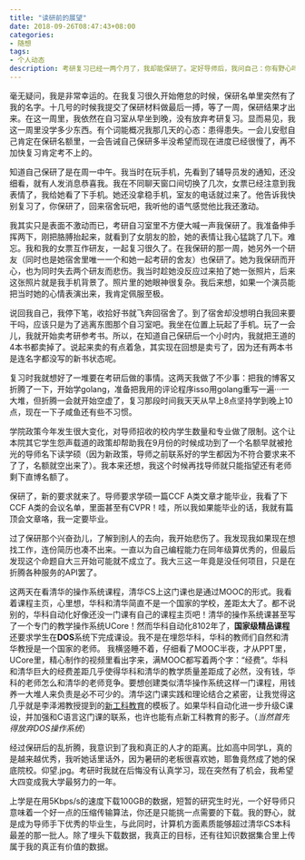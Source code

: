 ```yaml
---
title: "读研前的展望"
date: 2018-09-26T08:47:43+08:00
categories:
- 随想
tags:
- 个人动态 
description: 考研复习已经一两个月了，我却能保研了。定好导师后，我问自己：你有野心吗？
---
```


毫无疑问，我是非常幸运的。在我复习很久开始倦怠的时候，保研名单里突然有了我的名字。十几号的时候我提交了保研材料做最后一搏，等了一周，保研结果才出来。在这一周里，我依然在自习室从早坐到晚，没有放弃考研复习。显而易见，我这一周里没学多少东西。有个词能概况我那几天的心态：患得患失。一会儿安慰自己肯定在保研名额里，一会告诫自己保研多半没希望而现在进度已经很慢了，再不加快复习肯定考不上的。

知道自己保研了是在周一中午。我当时在玩手机，先看到了辅导员发的通知，还没细看，就有人发消息恭喜我。我在不同聊天窗口间切换了几次，女票已经注意到我表情了，我给她看了下手机。她还没拿稳手机，室友的电话就过来了。他告诉我快别复习了，你保研了，回来宿舍玩吧，我听他的语气感觉他比我还激动。

我其实只是表面不激动而已，考研自习室里不方便大喊一声我保研了。我准备伸手挥两下，刚把胳膊抬起来，就看到了女朋友的脸，她的表情让我心猛跳了几下。难忘。我和我的女票互作研友，一起复习很久了。在我保研的那一周，她另外一个研友（同时也是她宿舍里唯一一个和她一起考研的舍友）也保研了。她为我保研而开心，也为同时失去两个研友而悲伤。我当时趁她没反应过来拍了她一张照片，后来这张照片就是我手机背景了。照片里的她眼神很复杂。我后来想，如果一个演员能把当时她的心情表演出来，我肯定佩服至极。

说回我自己，我停下笔，收拾好书就飞奔回宿舍了。到了宿舍却没想明白我回来要干吗，应该只是为了逃离东图那个自习室吧。我坐在位置上玩起了手机。玩了一会儿，我就开始卖考研参考书。所以，在知道自己保研后一个小时内，我就把王道的4本书都卖掉了。说起来卖的有点着急，其实现在回想是卖亏了，因为还有两本书是连名字都没写的新书状态呢。

复习时我就想好了一堆要在考研后做的事情。这两天我做了不少事：把我的博客又折腾了一下，开始学golang，准备把我用的评论程序isso用golang重写一遍···一大堆，但折腾一会就开始空虚了，复习那段时间我天天从早上8点坚持学到晚上10点，现在一下子咸鱼还有些不习惯。

学院政策今年发生很大变化，对导师招收的校内学生数量和专业做了限制。这个让本院其它学生怨声载道的政策却帮助我在9月份的时候成功到了一个名额早就被抢光的导师名下读学硕（因为新政策，导师之前联系好的学生都因为不符合要求来不了了，名额就空出来了）。我本来还想，我这个时候再找导师就只能指望还有老师剩下直博名额了。

保研了，新的要求就来了。导师要求学硕一篇CCF A类文章才能毕业，我看了下CCF A类的会议名单，里面甚至有CVPR！哇，所以我如果能毕业的话，我就有篇顶会文章咯，我一定要毕业。

过了保研那个兴奋劲儿，了解到别人的去向，我开始悲伤了。我发现我如果现在想找工作，连份简历也凑不出来。一直以为自己编程能力在同年级算优秀的，但最后发现这个命题自大三开始可能就不成立了。我大三这一年竟是没任何项目，只是在折腾各种服务的API罢了。

这两天在看清华的操作系统课程，清华CS上这门课也是通过MOOC的形式。我看着课程主页，心里想，华科和清华简直不是一个国家的学校，差距太大了。都不说别的，华科自动化好像还没一门课有自己的课程主页吧！清华的操作系统课甚至写了一个专门的教学操作系统UCore！然而华科自动化8102年了，**国家级精品课程**还要求学生在**DOS**系统下完成课设。我不是在埋怨华科，华科的教师们自然和清华教授是一个国家的老师。 我横竖睡不着，仔细看了MOOC半夜，才从PPT里，UCore里，精心制作的视频里看出字来，满MOOC都写着两个字：“经费”。华科和清华巨大的经费差距几乎使得华科和清华的教学质量差距成了必然，没有钱，华科的老师怎么和清华的老师竞争。要想创建类似清华操作系统这样一门课程，用钱养一大堆人来负责是必不可少的。清华这门课实践和理论结合之紧密，让我觉得这几乎就是李泽湘教授提到的[新工科教育](https://www.huxiu.com/article/264231.html)的模板了。如果华科自动化进一步升级C课设，并加强和C语言这门课的联系，也许也能有点新工科教育的影子。（*当然首先得放弃DOS操作系统*）

经过保研后的乱折腾，我意识到了我和真正的人才的距离。比如高中同学L，真的是越来越优秀，我听她话里话外，因为暑研的老板很喜欢她，耶鲁竟然成了她的保底院校。仰望.jpg。考研时我就在后悔没有认真学习，现在突然有了机会，我希望大四变成我大学最努力的一年。

上学是在用5Kbps/s的速度下载100GB的数据，短暂的研究生时光，一个好导师只意味着一个好一点的压缩传输算法，你还是只能挑一点需要的下载。我的野心，就是成为导师手下优秀的毕业生，与此同时，计算机方面素质能够超过清华CS本科最差的那一批人。除了埋头下载数据，我真正的目标，还有往知识数据集合里上传属于我的真正有价值的数据。
